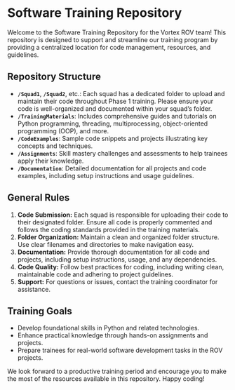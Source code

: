 # Software Training Repository

Welcome to the Software Training Repository for the Vortex ROV team! This repository is designed to support and streamline our training program by providing a centralized location for code management, resources, and guidelines.

## Repository Structure

- **`/Squad1`**, **`/Squad2`**, etc.: Each squad has a dedicated folder to upload and maintain their code throughout Phase 1 training. Please ensure your code is well-organized and documented within your squad’s folder.
- **`/TrainingMaterials`**: Includes comprehensive guides and tutorials on Python programming, threading, multiprocessing, object-oriented programming (OOP), and more.
- **`/CodeExamples`**: Sample code snippets and projects illustrating key concepts and techniques.
- **`/Assignments`**: Skill mastery challenges and assessments to help trainees apply their knowledge.
- **`/Documentation`**: Detailed documentation for all projects and code examples, including setup instructions and usage guidelines.

## General Rules

1. **Code Submission:** Each squad is responsible for uploading their code to their designated folder. Ensure all code is properly commented and follows the coding standards provided in the training materials.
2. **Folder Organization:** Maintain a clean and organized folder structure. Use clear filenames and directories to make navigation easy.
3. **Documentation:** Provide thorough documentation for all code and projects, including setup instructions, usage, and any dependencies.
4. **Code Quality:** Follow best practices for coding, including writing clean, maintainable code and adhering to project guidelines.
5. **Support:** For questions or issues, contact the training coordinator for assistance.

## Training Goals

- Develop foundational skills in Python and related technologies.
- Enhance practical knowledge through hands-on assignments and projects.
- Prepare trainees for real-world software development tasks in the ROV projects.

We look forward to a productive training period and encourage you to make the most of the resources available in this repository. Happy coding!
